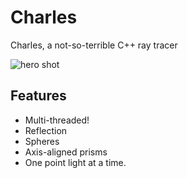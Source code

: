 Charles
=======

Charles, a not-so-terrible C++ ray tracer

![hero shot](https://raw2.github.com/citelao/Charles/master/Screens/HeroShot.png)

Features
--------

- Multi-threaded!
- Reflection
- Spheres
- Axis-aligned prisms
- One point light at a time.
